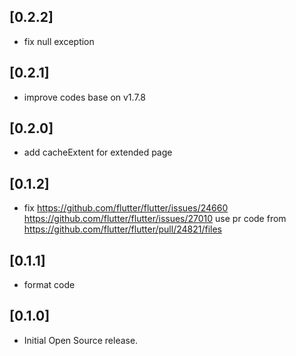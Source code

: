 ## [0.2.2]

*  fix null exception
  
## [0.2.1]

*  improve codes base on v1.7.8

## [0.2.0]

*  add cacheExtent for extended page

## [0.1.2]
*   fix https://github.com/flutter/flutter/issues/24660
        https://github.com/flutter/flutter/issues/27010
     use pr code from https://github.com/flutter/flutter/pull/24821/files
  
## [0.1.1]

* format code

## [0.1.0]

* Initial Open Source release.
